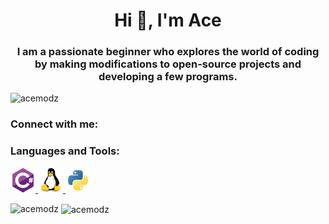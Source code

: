 <h1 align="center">Hi 👋, I'm Ace</h1>
<h3 align="center">I am a passionate beginner who explores the world of coding by making modifications to open-source projects and developing a few programs.</h3>

<p align="left"> <img src="https://komarev.com/ghpvc/?username=acemodz&label=Profile%20views&color=0e75b6&style=flat" alt="acemodz" /> </p>

<h3 align="left">Connect with me:</h3>
<p align="left">
</p>

<h3 align="left">Languages and Tools:</h3>
<p align="left"> <a href="https://www.w3schools.com/cs/" target="_blank" rel="noreferrer"> <img src="https://raw.githubusercontent.com/devicons/devicon/master/icons/csharp/csharp-original.svg" alt="csharp" width="40" height="40"/> </a> <a href="https://www.linux.org/" target="_blank" rel="noreferrer"> <img src="https://raw.githubusercontent.com/devicons/devicon/master/icons/linux/linux-original.svg" alt="linux" width="40" height="40"/> </a> <a href="https://www.python.org" target="_blank" rel="noreferrer"> <img src="https://raw.githubusercontent.com/devicons/devicon/master/icons/python/python-original.svg" alt="python" width="40" height="40"/> </a> </p>

<p><img align="left" src="https://github-readme-stats.vercel.app/api/top-langs?username=acemodz&show_icons=true&locale=en&layout=compact" alt="acemodz" /></p>

<p>&nbsp;<img align="center" src="https://github-readme-stats.vercel.app/api?username=acemodz&show_icons=true&locale=en" alt="acemodz" /></p>
